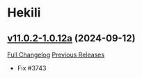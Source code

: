 # Hekili

## [v11.0.2-1.0.12a](https://github.com/Hekili/hekili/tree/v11.0.2-1.0.12a) (2024-09-12)
[Full Changelog](https://github.com/Hekili/hekili/compare/v11.0.2-1.0.12...v11.0.2-1.0.12a) [Previous Releases](https://github.com/Hekili/hekili/releases)

- Fix #3743  
